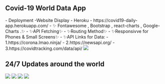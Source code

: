 
<h2>Covid-19 World Data App</h2>
- Deployment -Website Display - Heroku - https://covid19-daily-app.herokuapp.com/
- ✨ Fontawesome , Bootstrap , react-charts , Google-Charts .✨
- ✨API Fetching✨
- ✨Routing Method✨
- ✨Responsivve for Phones & Small Screens✨
- ✨API Links for Data: 
- 1.https://corona.lmao.ninja/
- 2.https://newsapi.org/
- 3.https://covidtracking.com/data/api/
<img src="https://i.postimg.cc/mgXfKHT7/responsive2.png" />

  <h2>24/7 Updates around the world</h2>

<img src="https://i.postimg.cc/Kzdmwgr0/covid19-background.png" />

<img src="https://i.postimg.cc/Dz0FzcxC/covid19-countries.png" />

<img src="https://i.postimg.cc/brxf5Vvv/covid19-mexico.png" />

<img src="https://i.postimg.cc/Y26cMVpr/responsive1.png" />



